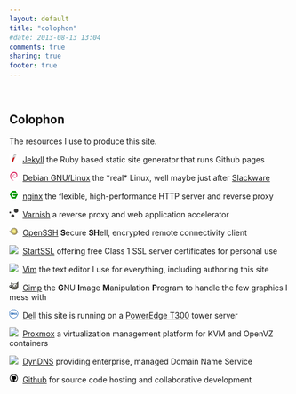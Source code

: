 ```yaml
---
layout: default
title: "colophon"
#date: 2013-08-13 13:04
comments: true
sharing: true
footer: true
---
```

<br />
<h2>Colophon</h2>
<p>The resources I use to produce this site.</p>
<p><img src="/assets/colophon/jekyll.png" height="16" weight="16" border="0">&nbsp;&nbsp;<a href="http://jekyllrb.com/">Jekyll</a> the Ruby based static site generator that runs Github pages</p>
<p><img src="/assets/colophon/debian.png" border="0">&nbsp;&nbsp;<a href="http://debian.org">Debian GNU/Linux</a> the *real* Linux, well maybe just after <a href="http://slackware.com">Slackware</a></p>
<p><img src="/assets/colophon/nginx.png" border="0">&nbsp;&nbsp;<a href="http://nginx.org">nginx</a> the flexible, high-performance HTTP server and reverse proxy</p>
<p><img src="/assets/colophon/varnish.png" height="16" width="16" border="0">&nbsp;&nbsp;<a href="https://www.varnish-cache.org/">Varnish</a> a reverse proxy and web application accelerator</p>
<p><img src="/assets/colophon/openssh.png" border="0">&nbsp;&nbsp;<a href="http://openssh.org">OpenSSH</a> <b>S</b>ecure <b>SH</b>ell, encrypted remote connectivity client</p>
<p><img src="/assets/colophon/startssl.png" border="0">&nbsp;&nbsp;<a href="https://startssl.org">StartSSL</a> offering free Class 1 SSL server certificates for personal use</p>
<p><img src="/assets/colophon/vim.png" border="0">&nbsp;&nbsp;<a href="http://www.vim.org">Vim</a> the text editor I use for everything, including authoring this site</p>
<p><img src="/assets/colophon/gimp.png" border="0">&nbsp;&nbsp;<a href="http://www.gimp.org">Gimp</a> the <b>G</b>NU <b>I</b>mage <b>M</b>anipulation <b>P</b>rogram to handle the few graphics I mess with</p>
<p><img src="/assets/colophon/dell.png" border="0">&nbsp;&nbsp;<a href="http://www.dell.com">Dell</a> this site is running on a <a href="https://www.dell.com/us/dfb/p/poweredge-t300/pd">PowerEdge T300</a> tower server</a></p>
<p><img src="/assets/colophon/proxmox.png" border="0">&nbsp;&nbsp;<a href="http://www.proxmox.com/">Proxmox</a> a virtualization management platform for KVM and OpenVZ containers</p>
<p><img src="/assets/colophon/dyndns.png" border="0">&nbsp;&nbsp;<a href="https://dyn.com">DynDNS</a> providing enterprise, managed Domain Name Service</p>
<p><img src="/assets/colophon/github.png" border="0">&nbsp;&nbsp;<a href="http://github.com">Github</a> for source code hosting and collaborative development</p>
